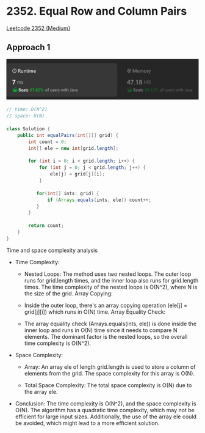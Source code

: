 # 2352. Equal Row and Column Pairs

[Leetcode 2352 (Medium)][2352]

[2352]: https://leetcode.com/problems/equal-row-and-column-pairs/description/


## Approach 1

![Alt text](image-11.png)

```java
// time: O(N^2)
// space: O(N)

class Solution {
    public int equalPairs(int[][] grid) {
        int count = 0;
        int[] ele = new int[grid.length];
        
        for (int i = 0; i < grid.length; i++) {
            for (int j = 0; j < grid.length; j++) {
                ele[j] = grid[j][i];
            }
           
           for(int[] ints: grid) {
               if (Arrays.equals(ints, ele)) count++;
           }
        }

        return count;
    }
}
```

Time and space complexity analysis

- Time Complexity:
  - Nested Loops: The method uses two nested loops. The outer loop runs for grid.length times, and the inner loop also runs for grid.length times.
The time complexity of the nested loops is O(N^2), where N is the size of the grid.
Array Copying:

  - Inside the outer loop, there's an array copying operation (ele[j] = grid[j][i]) which runs in O(N) time.
Array Equality Check:

  - The array equality check (Arrays.equals(ints, ele)) is done inside the inner loop and runs in O(N) time since it needs to compare N elements.
The dominant factor is the nested loops, so the overall time complexity is O(N^2).

- Space Complexity:
  - Array: An array ele of length grid.length is used to store a column of elements from the grid.
The space complexity for this array is O(N).

  - Total Space Complexity: The total space complexity is O(N) due to the array ele.

- Conclusion: The time complexity is O(N^2), and the space complexity is O(N). The algorithm has a quadratic time complexity, which may not be efficient for large input sizes. Additionally, the use of the array ele could be avoided, which might lead to a more efficient solution.